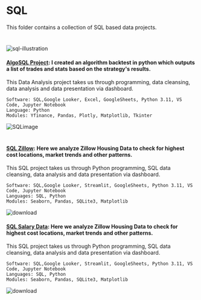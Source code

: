 # SQL


This folder contains a collection of SQL based data projects. 

#
![sql-illustration](https://github.com/guzmanwolfrank/SQL/assets/29739578/70b5622c-70fe-4fd5-931e-4c6f0c723870)



#### [AlgoSQL Project](https://github.com/guzmanwolfrank/SQL/tree/main/AlgoSQL): I created an algorithm backtest in python which outputs a list of trades and stats based on the strategy's results.

This Data Analysis project takes us through programming, data cleansing, data analysis and data presentation via dashboard.  



    Software: SQL,Google Looker, Excel, GoogleSheets, Python 3.11, VS Code, Jupyter Notebook
    Language: Python
    Modules: Yfinance, Pandas, Plotly, Matplotlib, Tkinter
![SQLimage](https://github.com/guzmanwolfrank/SQL/assets/29739578/4c3c7f68-1202-4f2f-81f9-538b4ca8a21e)

#

#### [SQL Zillow](https://github.com/guzmanwolfrank/SQL/tree/main/SQL%20Zillow): Here we analyze Zillow Housing Data to check for highest cost locations, market trends and other patterns. 

This SQL project takes us through Python programming, SQL data cleansing, data analysis and data presentation via dashboard.  



    Software: SQL,Google Looker, Streamlit, GoogleSheets, Python 3.11, VS Code, Jupyter Notebook
    Languages: SQL, Python
    Modules: Seaborn, Pandas, SQLite3, Matplotlib

![download](https://github.com/guzmanwolfrank/SQL/assets/29739578/6dbd6c7e-9a7e-4155-b54e-5e6e117f266b)

#### [SQL Salary Data](https://github.com/guzmanwolfrank/SQL/tree/main/SQL%20Zillow): Here we analyze Zillow Housing Data to check for highest cost locations, market trends and other patterns. 

This SQL project takes us through Python programming, SQL data cleansing, data analysis and data presentation via dashboard.  



    Software: SQL,Google Looker, Streamlit, GoogleSheets, Python 3.11, VS Code, Jupyter Notebook
    Languages: SQL, Python
    Modules: Seaborn, Pandas, SQLite3, Matplotlib

![download](https://github.com/guzmanwolfrank/SQL/assets/29739578/6dbd6c7e-9a7e-4155-b54e-5e6e117f266b)
